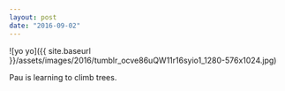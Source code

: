 ```yaml
---
layout: post
date: "2016-09-02"
---
```


![yo yo]({{ site.baseurl }}/assets/images/2016/tumblr_ocve86uQW11r16syio1_1280-576x1024.jpg)

Pau is learning to climb trees.
